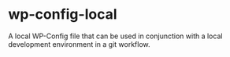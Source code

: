wp-config-local
===============

A local WP-Config file that can be used in conjunction with a local development environment in a git workflow.
